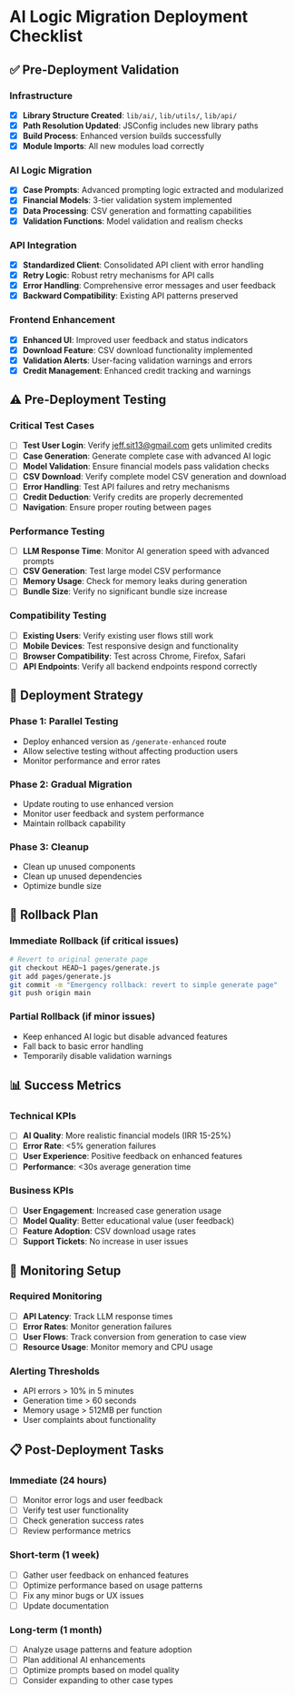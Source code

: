 # AI Logic Migration Deployment Checklist

## ✅ Pre-Deployment Validation

### Infrastructure
- [x] **Library Structure Created**: `lib/ai/`, `lib/utils/`, `lib/api/`
- [x] **Path Resolution Updated**: JSConfig includes new library paths
- [x] **Build Process**: Enhanced version builds successfully
- [x] **Module Imports**: All new modules load correctly

### AI Logic Migration
- [x] **Case Prompts**: Advanced prompting logic extracted and modularized
- [x] **Financial Models**: 3-tier validation system implemented
- [x] **Data Processing**: CSV generation and formatting capabilities
- [x] **Validation Functions**: Model validation and realism checks

### API Integration
- [x] **Standardized Client**: Consolidated API client with error handling
- [x] **Retry Logic**: Robust retry mechanisms for API calls
- [x] **Error Handling**: Comprehensive error messages and user feedback
- [x] **Backward Compatibility**: Existing API patterns preserved

### Frontend Enhancement
- [x] **Enhanced UI**: Improved user feedback and status indicators
- [x] **Download Feature**: CSV download functionality implemented
- [x] **Validation Alerts**: User-facing validation warnings and errors
- [x] **Credit Management**: Enhanced credit tracking and warnings

## ⚠️ Pre-Deployment Testing

### Critical Test Cases
- [ ] **Test User Login**: Verify jeff.sit13@gmail.com gets unlimited credits
- [ ] **Case Generation**: Generate complete case with advanced AI logic
- [ ] **Model Validation**: Ensure financial models pass validation checks
- [ ] **CSV Download**: Verify complete model CSV generation and download
- [ ] **Error Handling**: Test API failures and retry mechanisms
- [ ] **Credit Deduction**: Verify credits are properly decremented
- [ ] **Navigation**: Ensure proper routing between pages

### Performance Testing
- [ ] **LLM Response Time**: Monitor AI generation speed with advanced prompts
- [ ] **CSV Generation**: Test large model CSV performance
- [ ] **Memory Usage**: Check for memory leaks during generation
- [ ] **Bundle Size**: Verify no significant bundle size increase

### Compatibility Testing
- [ ] **Existing Users**: Verify existing user flows still work
- [ ] **Mobile Devices**: Test responsive design and functionality
- [ ] **Browser Compatibility**: Test across Chrome, Firefox, Safari
- [ ] **API Endpoints**: Verify all backend endpoints respond correctly

## 🚀 Deployment Strategy

### Phase 1: Parallel Testing
- Deploy enhanced version as `/generate-enhanced` route
- Allow selective testing without affecting production users
- Monitor performance and error rates

### Phase 2: Gradual Migration
- Update routing to use enhanced version
- Monitor user feedback and system performance
- Maintain rollback capability

### Phase 3: Cleanup
- Clean up unused components
- Clean up unused dependencies
- Optimize bundle size

## 🔄 Rollback Plan

### Immediate Rollback (if critical issues)
```bash
# Revert to original generate page
git checkout HEAD~1 pages/generate.js
git add pages/generate.js
git commit -m "Emergency rollback: revert to simple generate page"
git push origin main
```

### Partial Rollback (if minor issues)
- Keep enhanced AI logic but disable advanced features
- Fall back to basic error handling
- Temporarily disable validation warnings

## 📊 Success Metrics

### Technical KPIs
- [ ] **AI Quality**: More realistic financial models (IRR 15-25%)
- [ ] **Error Rate**: <5% generation failures
- [ ] **User Experience**: Positive feedback on enhanced features
- [ ] **Performance**: <30s average generation time

### Business KPIs
- [ ] **User Engagement**: Increased case generation usage
- [ ] **Model Quality**: Better educational value (user feedback)
- [ ] **Feature Adoption**: CSV download usage rates
- [ ] **Support Tickets**: No increase in user issues

## 🔧 Monitoring Setup

### Required Monitoring
- [ ] **API Latency**: Track LLM response times
- [ ] **Error Rates**: Monitor generation failures
- [ ] **User Flows**: Track conversion from generation to case view
- [ ] **Resource Usage**: Monitor memory and CPU usage

### Alerting Thresholds
- API errors > 10% in 5 minutes
- Generation time > 60 seconds
- Memory usage > 512MB per function
- User complaints about functionality

## 📋 Post-Deployment Tasks

### Immediate (24 hours)
- [ ] Monitor error logs and user feedback
- [ ] Verify test user functionality
- [ ] Check generation success rates
- [ ] Review performance metrics

### Short-term (1 week)
- [ ] Gather user feedback on enhanced features
- [ ] Optimize performance based on usage patterns
- [ ] Fix any minor bugs or UX issues
- [ ] Update documentation

### Long-term (1 month)
- [ ] Analyze usage patterns and feature adoption
- [ ] Plan additional AI enhancements
- [ ] Optimize prompts based on model quality
- [ ] Consider expanding to other case types 